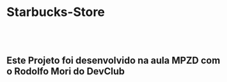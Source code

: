 <h1>Starbucks-Store</h1>
<br>
<br>
<h2> Este Projeto foi desenvolvido na aula MPZD com o Rodolfo Mori do DevClub </h2>
